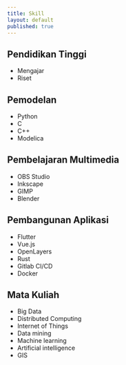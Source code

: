 ```yaml
---
title: Skill
layout: default
published: true
---
```

## Pendidikan Tinggi
- Mengajar
- Riset

## Pemodelan
- Python
- C
- C++
- Modelica

## Pembelajaran Multimedia
- OBS Studio
- Inkscape
- GIMP
- Blender

## Pembangunan Aplikasi
- Flutter
- Vue.js
- OpenLayers
- Rust
- Gitlab CI/CD
- Docker

## Mata Kuliah
- Big Data
- Distributed Computing
- Internet of Things
- Data mining
- Machine learning
- Artificial intelligence
- GIS
